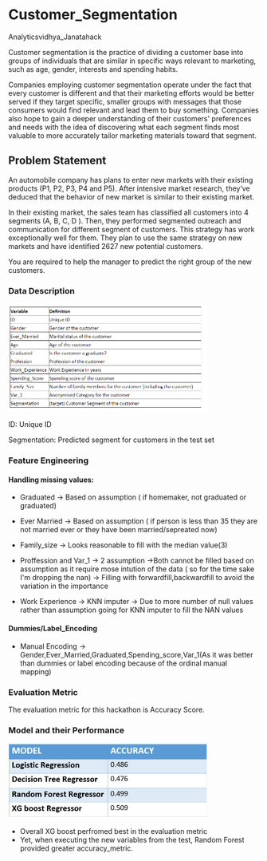 # Customer_Segmentation
Analyticsvidhya_Janatahack


Customer segmentation is the practice of dividing a customer base into groups of individuals that are similar in specific ways relevant to marketing, such as age, gender, interests and spending habits.

Companies employing customer segmentation operate under the fact that every customer is different and that their marketing efforts would be better served if they target specific, smaller groups with messages that those consumers would find relevant and lead them to buy something. Companies also hope to gain a deeper understanding of their customers' preferences and needs with the idea of discovering what each segment finds most valuable to more accurately tailor marketing materials toward that segment.

## Problem Statement

An automobile company has plans to enter new markets with their existing products (P1, P2, P3, P4 and P5). After intensive market research, they’ve deduced that the behavior of new market is similar to their existing market. 

In their existing market, the sales team has classified all customers into 4 segments (A, B, C, D ). Then, they performed segmented outreach and communication for different segment of customers. This strategy has work exceptionally well for them. They plan to use the same strategy on new markets and have identified 2627 new potential customers. 

You are required to help the manager to predict the right group of the new customers.

### Data Description

<img src= "images/Data_description.PNG" width='400'>

ID: Unique ID

Segmentation: Predicted segment for customers in the test set

### Feature Engineering

#### Handling missing values:

- Graduated -> Based on assumption ( if homemaker, not graduated or graduated)

- Ever Married -> Based on assumption ( if person is less than 35 they are not married ever or they have been married/sepreated now)

- Family_size  -> Looks reasonable to fill with the median value(3)

- Proffession and Var_1 -> 2 assumption
                        ->Both cannot be filled based on assumption as it require mose intution of the data ( so for the time sake I'm dropping the nan)
                        -> Filling with forwardfill,backwardfill to avoid the variation in the importance
- Work Experience  -> KNN imputer 
                   -> Due to more number of null values rather than assumption going for KNN imputer to fill the NAN values

#### Dummies/Label_Encoding

- Manual Encoding -> Gender,Ever_Married,Graduated,Spending_score,Var_1(As it was better than dummies or label encoding because of the ordinal manual mapping)

### Evaluation Metric

The evaluation metric for this hackathon is Accuracy Score.

### Model and their Performance

<img src= "images/Model.PNG" width='400'>

- Overall XG boost perfromed best in the evaluation metric
- Yet, when executing the new variables from the test, Random Forest provided greater accuracy_metric.
